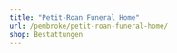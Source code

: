```yaml
---
title: "Petit-Roan Funeral Home"
url: /pembroke/petit-roan-funeral-home/
shop: Bestattungen
---
```

